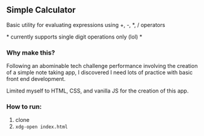## Simple Calculator

Basic utility for evaluating expressions using +, -, \*, / operators

\* currently supports single digit operations only (lol) \*

### Why make this?

Following an abominable tech challenge performance involving the creation of a simple note taking app, I discovered I need lots of practice with basic front end development. 

Limited myself to HTML, CSS, and vanilla JS for the creation of this app.

### How to run:

1. clone 
2. ```xdg-open index.html```